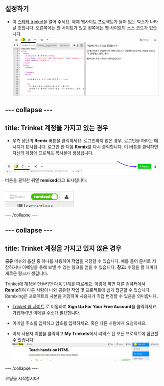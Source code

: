 ## 설정하기

- 이 [스타터 trinket](https://trinket.io/html/071e06e026)을 열어 주세요. 예제 웹사이트 프로젝트가 들어 있는 박스가 나타날 것입니다. 오른쪽에는 웹 사이트가 있고 왼쪽에는 웹 사이트의 소스 코드가 있습니다. ![Trinket의 웹 페이지 및 코드](images/tktHTMLStartingPoint.png)

--- collapse ---
---
title: Trinket 계정을 가지고 있는 경우
---

- 우측 상단의 **Remix** 버튼을 클릭하세요. 로그인하지 않은 경우, 로그인을 하라는 메시지가 표시됩니다. 로그인 한 다음 **Remix**를 다시 클릭합니다. 이 버튼을 클릭하면 자신의 계정에 프로젝트 복사본이 생성됩니다. 

![리믹스 버튼](images/tktRemixButtonArrow.png)

버튼을 클릭한 뒤엔 **remixed**라고 표시됩니다:

![이제 버튼에 "Remixed" 가 표시됩니다.](images/tktRemixedSmall.png)

--- /collapse ---

--- collapse ---
---
title: Trinket 계정을 가지고 있지 않은 경우
---

**공유** 메뉴의 옵션 중 하나를 사용하여 작업을 저장할 수 있습니다. 예를 들어 문서로 저장하거나 이메일을 통해 보낼 수 있는 링크를 얻을 수 있습니다. **참고:** 수정을 할 때마다 새로운 링크가 생깁니다.

Trinket에 계정을 만들려면 다음 단계를 따르세요. 이렇게 하면 다른 컴퓨터에서 **Remix**하여 다른 사람이 나와 공유한 작업 및 프로젝트에 쉽게 접근할 수 있습니다. Remixing은 프로젝트의 사본을 저장하여 사용자가 직접 변경할 수 있음을 의미합니다.

- [Trinket 웹 사이트](http://dojo.soy/trinket) 로 이동하여 **Sign Up For Your Free Account**을 클릭하세요. 가입하려면 이메일 주소가 필요합니다.

- 이메일 주소를 입력하고 암호를 입력하세요. 혹은 다른 사람에게 요청하세요.

- 이제 사용자 이름을 클릭하고 **My Trinkets**에서 리믹스 된 모든 프로젝트에 접근할 수 있습니다. !["My Trinkets" menu item](images/MyTrinketsMenuWide.png)

--- /collapse ---

코딩을 시작합시다!